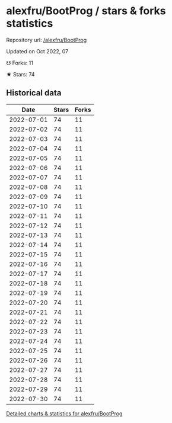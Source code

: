 # alexfru/BootProg / stars & forks statistics

Repository url: [/alexfru/BootProg](https://github.com/alexfru/BootProg)

Updated on Oct 2022, 07

☋ Forks: 11

★ Stars: 74

## Historical data
| Date | Stars | Forks |
|------|-------|-------|
| 2022-07-01 | 74 | 11 | 
| 2022-07-02 | 74 | 11 | 
| 2022-07-03 | 74 | 11 | 
| 2022-07-04 | 74 | 11 | 
| 2022-07-05 | 74 | 11 | 
| 2022-07-06 | 74 | 11 | 
| 2022-07-07 | 74 | 11 | 
| 2022-07-08 | 74 | 11 | 
| 2022-07-09 | 74 | 11 | 
| 2022-07-10 | 74 | 11 | 
| 2022-07-11 | 74 | 11 | 
| 2022-07-12 | 74 | 11 | 
| 2022-07-13 | 74 | 11 | 
| 2022-07-14 | 74 | 11 | 
| 2022-07-15 | 74 | 11 | 
| 2022-07-16 | 74 | 11 | 
| 2022-07-17 | 74 | 11 | 
| 2022-07-18 | 74 | 11 | 
| 2022-07-19 | 74 | 11 | 
| 2022-07-20 | 74 | 11 | 
| 2022-07-21 | 74 | 11 | 
| 2022-07-22 | 74 | 11 | 
| 2022-07-23 | 74 | 11 | 
| 2022-07-24 | 74 | 11 | 
| 2022-07-25 | 74 | 11 | 
| 2022-07-26 | 74 | 11 | 
| 2022-07-27 | 74 | 11 | 
| 2022-07-28 | 74 | 11 | 
| 2022-07-29 | 74 | 11 | 
| 2022-07-30 | 74 | 11 | 


[Detailed charts & statistics for alexfru/BootProg](https://reviewgithub.com/rep/alexfru/BootProg)
